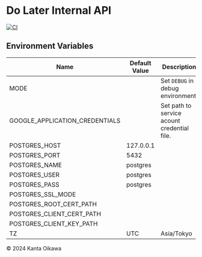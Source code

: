 # Do Later Internal API

[![CI](https://github.com/dolater/dolater-internal-api/actions/workflows/ci.yaml/badge.svg)](https://github.com/dolater/dolater-internal-api/actions/workflows/ci.yaml)

## Environment Variables

| Name                           | Default Value | Description                                 |
| ------------------------------ | ------------- | ------------------------------------------- |
| MODE                           |               | Set `DEBUG` in debug environment.           |
| GOOGLE_APPLICATION_CREDENTIALS |               | Set path to service acount credential file. |
| POSTGRES_HOST                  | 127.0.0.1     |                                             |
| POSTGRES_PORT                  | 5432          |                                             |
| POSTGRES_NAME                  | postgres      |                                             |
| POSTGRES_USER                  | postgres      |                                             |
| POSTGRES_PASS                  | postgres      |                                             |
| POSTGRES_SSL_MODE              |               |                                             |
| POSTGRES_ROOT_CERT_PATH        |               |                                             |
| POSTGRES_CLIENT_CERT_PATH      |               |                                             |
| POSTGRES_CLIENT_KEY_PATH       |               |                                             |
| TZ                             | UTC           | Asia/Tokyo                                  |

&copy; 2024 Kanta Oikawa

